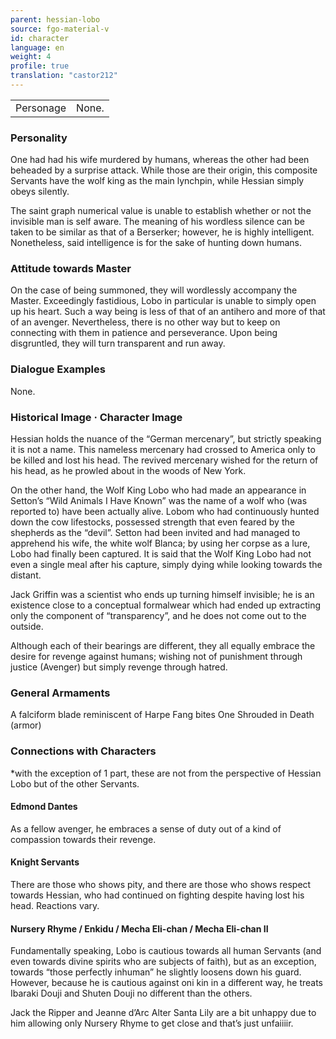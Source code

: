 ```yaml
---
parent: hessian-lobo
source: fgo-material-v
id: character
language: en
weight: 4
profile: true
translation: "castor212"
---
```


<table>
  <tr><td>Personage</td><td>None.</td></tr>
</table>

### Personality

One had had his wife murdered by humans, whereas the other had been beheaded by a surprise attack. While those are their origin, this composite Servants have the wolf king as the main lynchpin, while Hessian simply obeys silently.

The saint graph numerical value is unable to establish whether or not the invisible man is self aware.
The meaning of his wordless silence can be taken to be similar as that of a Berserker; however, he is highly intelligent.
Nonetheless, said intelligence is for the sake of hunting down humans.

### Attitude towards Master

On the case of being summoned, they will wordlessly accompany the Master. Exceedingly fastidious, Lobo in particular is unable to simply open up his heart.
Such a way being is less of that of an antihero and more of that of an avenger.
Nevertheless, there is no other way but to keep on connecting with them in patience and perseverance.
Upon being disgruntled, they will turn transparent and run away.

### Dialogue Examples

None.

### Historical Image · Character Image

Hessian holds the nuance of the “German mercenary”, but strictly speaking it is not a name.
This nameless mercenary had crossed to America only to be killed and lost his head. The revived mercenary wished for the return of his head, as he prowled about in the woods of New York.

On the other hand, the Wolf King Lobo who had made an appearance in Setton’s “Wild Animals I Have Known” was the name of a wolf who (was reported to) have been actually alive.
Lobom who had continuously hunted down the cow lifestocks, possessed strength that even feared by the shepherds as the “devil”. Setton had been invited and had managed to apprehend his wife, the white wolf Blanca; by using her corpse as a lure, Lobo had finally been captured.
It is said that the Wolf King Lobo had not even a single meal after his capture, simply dying while looking towards the distant.

Jack Griffin was a scientist who ends up turning himself invisible; he is an existence close to a conceptual formalwear which had ended up extracting only the component of “transparency”, and he does not come out to the outside.

Although each of their bearings are different, they all equally embrace the desire for revenge against humans; wishing not of punishment through justice (Avenger) but simply revenge through hatred.

### General Armaments

A falciform blade reminiscent of Harpe
Fang bites
One Shrouded in Death (armor)

### Connections with Characters

*with the exception of 1 part, these are not from the perspective of Hessian Lobo but of the other Servants.

#### Edmond Dantes

As a fellow avenger, he embraces a sense of duty out of a kind of compassion towards their revenge.

#### Knight Servants

There are those who shows pity, and there are those who shows respect towards Hessian, who had continued on fighting despite having lost his head. Reactions vary.

#### Nursery Rhyme / Enkidu / Mecha Eli-chan / Mecha Eli-chan II

Fundamentally speaking, Lobo is cautious towards all human Servants (and even towards divine spirits who are subjects of faith), but as an exception, towards “those perfectly inhuman” he slightly loosens down his guard.
However, because he is cautious against oni kin in a different way, he treats Ibaraki Douji and Shuten Douji no different than the others.

Jack the Ripper and Jeanne d’Arc Alter Santa Lily are a bit unhappy due to him allowing only Nursery Rhyme to get close and that’s just unfaiiiir.
